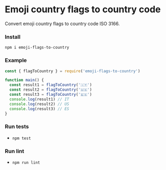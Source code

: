# Emoji country flags to country code
Convert emoji country flags to country code ISO 3166.

### Install
`npm i emoji-flags-to-country`

### Example
```js
const { flagToCountry } = require('emoji-flags-to-country')

function main() {
  const result1 = flagToCountry('🇮🇹')
  const result2 = flagToCountry('🇺🇸')
  const result3 = flagToCountry('🇪🇸')
  console.log(result1) // IT
  console.log(result2) // US
  console.log(result3) // ES
}
```

### Run tests
- `npm test`

### Run lint
- `npm run lint`
